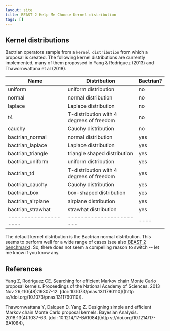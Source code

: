 ```yaml
---
layout: site
title: BEAST 2 Help Me Choose Kernel distribution
tags: []
---
```


## Kernel distributions

Bactrian operators sample from a `kernel distribution` from which a proposal is created.
The following kernel distributions are currently implemented, many of them propossed in Yang & Rodríguez (2013) and Thawornwattana et al (2018).

| Name    | Distribution         | Bactrian? |
|---------|----------------------|-----------|
| uniform |  uniform distribution | no |
| normal | normal distribution | no |
| laplace | Laplace distribution | no |
| t4 |   T-distribution with 4 degrees of freedom | no |
| cauchy | Cauchy distribution  | no |
| bactrian_normal | normal distribution  | yes |
| bactrian_laplace | Laplace distribution | yes |
| bactrian_triangle | triangle shaped distribution | yes |
| bactrian_uniform | uniform distribution | yes |
| bactrian_t4 |  T-distribution with 4 degrees of freedom | yes |
| bactrian_cauchy | Cauchy distribution | yes |
| bactrian_box | box-shaped distribution | yes |
| bactrian_airplane | airplane distribution | yes |
| bactrian_strawhat  | strawhat distribution |yes |
|--------------------|-----------------------|----|

The default kernel distribution is the Bactrian normal distribution.
This seems to perform well for a wide range of cases (see also [BEAST 2 benchmark](http://www.beast2.org/2021/04/26/bactrian-proposals.html)).
So, there does not seem a compelling reason to switch -- let me know if you know any.


## References

Yang Z, Rodríguez CE. Searching for efficient Markov chain Monte Carlo proposal kernels. Proceedings of the National Academy of Sciences. 2013 Nov 26;110(48):19307-12. [doi: 10.1073/pnas.1311790110]((http
s://doi.org/10.1073/pnas.1311790110)).

Thawornwattana Y, Dalquen D, Yang Z. Designing simple and efficient Markov chain Monte Carlo proposal kernels. Bayesian Analysis. 2018;13(4):1037-63. [doi: 10.1214/17-BA1084](http
s://doi.org/10.1214/17-BA1084),